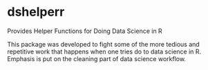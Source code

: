 # dshelperr
Provides Helper Functions for Doing Data Science in R

This package was developed to fight some of the more tedious and 
repetitive work that happens when one tries do to data science in R.
Emphasis is put on the cleaning part of data science workflow.
